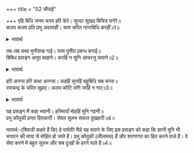 +++
title = "02 चौपाई"

+++
एहि बिधि जनम करम हरि केरे। सुन्दर सुखद बिचित्र घनेरे॥  
कलप कलप प्रति प्रभु अवतरहीं। चारु चरित नानाबिधि करहीं॥1॥  

<details><summary>भावार्थ</summary>

इस प्रकार भगवान के अनेक सुन्दर, सुखदायक और अलौकिक जन्म और कर्म हैं। प्रत्येक कल्प में जब-जब भगवान अवतार लेते हैं और नाना प्रकार की सुन्दर लीलाएँ करते हैं,॥1॥  
</details>

तब-तब कथा मुनीसन्ह गाई। परम पुनीत प्रबन्ध बनाई॥  
बिबिध प्रसङ्ग अनूप बखाने। करहिं न सुनि आचरजु सयाने॥2॥  

<details><summary>भावार्थ</summary>

तब-तब मुनीश्वरों ने परम पवित्र काव्य रचना करके उनकी कथाओं का गान किया है और भाँति-भाँति के अनुपम प्रसङ्गों का वर्णन किया है, जिनको सुनकर समझदार (विवेकी) लोग आश्चर्य नहीं करते॥2॥  
</details>

हरि अनन्त हरि कथा अनन्ता। कहहिं सुनहिं बहुबिधि सब सन्ता॥  
रामचन्द्र के चरित सुहाए। कलप कोटि लगि जाहिं न गाए॥3॥  

<details><summary>भावार्थ</summary>

श्री हरि अनन्त हैं (उनका कोई पार नहीं पा सकता) और उनकी कथा भी अनन्त है। सब सन्त लोग उसे बहुत प्रकार से कहते-सुनते हैं। श्री रामचन्द्रजी के सुन्दर चरित्र करोडों कल्पों में भी गाए नहीं जा सकते॥3॥  
</details>

यह प्रसङ्ग मैं कहा भवानी। हरिमायाँ मोहहिं मुनि ग्यानी॥  
प्रभु कौतुकी प्रनत हितकारी। सेवत सुलभ सकल दुखहारी॥4॥  

भावार्थ:-(शिवजी कहते हैं कि) हे पार्वती! मैन्ने यह बताने के लिए इस प्रसङ्ग को कहा कि ज्ञानी मुनि भी भगवान की माया से मोहित हो जाते हैं। प्रभु कौतुकी (लीलामय) हैं और शरणागत का हित करने वाले हैं। वे सेवा करने में बहुत सुलभ और सब दुःखों के हरने वाले हैं॥4॥  